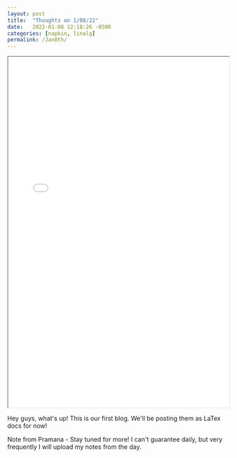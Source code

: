 ```yaml
---
layout: post
title:  "Thoughts on 1/08/22"
date:   2022-01-08 12:18:26 -0500
categories: [napkin, linalg]
permalink: /Jan8th/
---
```


  <iframe src="/assets\img\Math_Diary_01_07_21.pdf" width="100%" height="800px">
  </iframe>


Hey guys, what's up! This is our first blog. We'll be posting them as LaTex docs for now!

Note from Pramana - Stay tuned for more! I can't guarantee daily, but very frequently I will upload my notes from the day.
